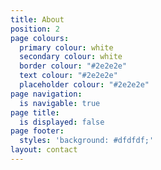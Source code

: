 ```yaml
---
title: About
position: 2
page colours:
  primary colour: white
  secondary colour: white
  border colour: "#2e2e2e"
  text colour: "#2e2e2e"
  placeholder colour: "#2e2e2e"
page navigation:
  is navigable: true
page title:
  is displayed: false
page footer:
  styles: 'background: #dfdfdf;'
layout: contact
---
```



